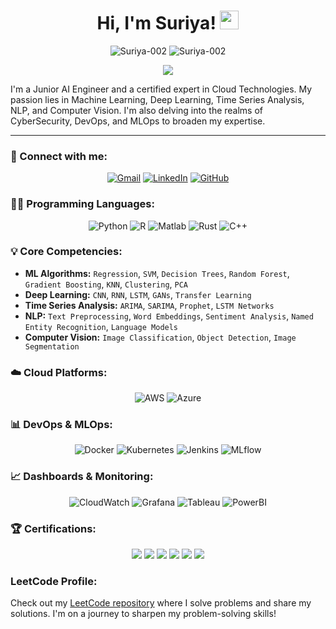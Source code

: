<h1 align="center">Hi, I'm Suriya! <a href="https://github.com/Suriya-002"><img src="https://media.giphy.com/media/hvRJCLFzcasrR4ia7z/giphy.gif" width="30"></a></h1>

<p align="center">
  <img src="https://komarev.com/ghpvc/?username=Suriya-002&label=Profile%20views&color=0e75b6&style=flat" alt="Suriya-002" />
  <img src="https://img.shields.io/github/followers/Suriya-002?label=Followers" alt="Suriya-002" />
</p>

<p align="center">
  <img src="https://readme-typing-svg.herokuapp.com?lines=Junior+AI+Engineer;Certified+Cloud+Expert;ML+%26+AI+Enthusiast;Exploring+New+Tech+Frontiers&center=true&width=500&height=50">
</p>

I'm a Junior AI Engineer and a certified expert in Cloud Technologies. My passion lies in Machine Learning, Deep Learning, Time Series Analysis, NLP, and Computer Vision. I'm also delving into the realms of CyberSecurity, DevOps, and MLOps to broaden my expertise.

---

### 🤝 Connect with me:

<p align="center">
  <a href="mailto:suriyarajavel02@gmail.com"><img src="https://img.shields.io/badge/Gmail-EA4335?style=for-the-badge&logo=gmail&logoColor=white" alt="Gmail"/></a>
  <a href="https://www.linkedin.com/in/suriya-narayanan-r-9b34b8212/"><img src="https://img.shields.io/badge/LinkedIn-0077B5?style=for-the-badge&logo=linkedin&logoColor=white" alt="LinkedIn"/></a>
  <a href="https://github.com/Suriya-002"><img src="https://img.shields.io/badge/GitHub-100000?style=for-the-badge&logo=github&logoColor=white" alt="GitHub"/></a>
</p>

### 👨‍💻 Programming Languages:

<p align="center">
  <img alt="Python" src="https://img.shields.io/badge/Python-3776AB?style=for-the-badge&logo=python&logoColor=white">
  <img alt="R" src="https://img.shields.io/badge/R-276DC3?style=for-the-badge&logo=r&logoColor=white">
  <img alt="Matlab" src="https://img.shields.io/badge/Matlab-0076A8?style=for-the-badge&logo=matlab&logoColor=white">
  <img alt="Rust" src="https://img.shields.io/badge/Rust-000000?style=for-the-badge&logo=rust&logoColor=white">
  <img alt="C++" src="https://img.shields.io/badge/C++-00599C?style=for-the-badge&logo=cplusplus&logoColor=white">
</p>

### 💡 Core Competencies:

- **ML Algorithms:** `Regression`, `SVM`, `Decision Trees`, `Random Forest`, `Gradient Boosting`, `KNN`, `Clustering`, `PCA`
- **Deep Learning:** `CNN`, `RNN`, `LSTM`, `GANs`, `Transfer Learning`
- **Time Series Analysis:** `ARIMA`, `SARIMA`, `Prophet`, `LSTM Networks`
- **NLP:** `Text Preprocessing`, `Word Embeddings`, `Sentiment Analysis`, `Named Entity Recognition`, `Language Models`
- **Computer Vision:** `Image Classification`, `Object Detection`, `Image Segmentation`

### ☁️ Cloud Platforms:

<p align="center">
  <img alt="AWS" src="https://img.shields.io/badge/AWS-FF9900?style=for-the-badge&logo=amazon-aws&logoColor=white">
  <img alt="Azure" src="https://img.shields.io/badge/Azure-0089D6?style=for-the-badge&logo=microsoft-azure&logoColor=white">
</p>

### 📊 DevOps & MLOps:

<p align="center">
  <img alt="Docker" src="https://img.shields.io/badge/Docker-2496ED?style=for-the-badge&logo=docker&logoColor=white">
  <img alt="Kubernetes" src="https://img.shields.io/badge/Kubernetes-326CE5?style=for-the-badge&logo=kubernetes&logoColor=white">
  <img alt="Jenkins" src="https://img.shields.io/badge/Jenkins-D24939?style=for-the-badge&logo=jenkins&logoColor=white">
  <img alt="MLflow" src="https://img.shields.io/badge/MLflow-017CEE?style=for-the-badge&logo=mlflow&logoColor=white">
</p>

### 📈 Dashboards & Monitoring:

<p align="center">
  <img alt="CloudWatch" src="https://img.shields.io/badge/CloudWatch-FF4F8B?style=for-the-badge&logo=amazon-aws&logoColor=white">
  <img alt="Grafana" src="https://img.shields.io/badge/Grafana-F46800?style=for-the-badge&logo=grafana&logoColor=white">
  <img alt="Tableau" src="https://img.shields.io/badge/Tableau-E97627?style=for-the-badge&logo=tableau&logoColor=white">
  <img alt="PowerBI" src="https://img.shields.io/badge/Power%20BI-F2C811?style=for-the-badge&logo=powerbi&logoColor=black">
</p>

### 🏆 Certifications:

<p align="center">
  <!-- Replace 'linkToCertification' with actual links to your certifications -->
  <a href="linkToCertification"><img src="https://img.shields.io/badge/AWS_Cloud_Practitioner-232F3E?style=for-the-badge&logo=amazon-aws&logoColor=white"></a>
  <a href="linkToCertification"><img src="https://img.shields.io/badge/AWS_Solutions_Architect-232F3E?style=for-the-badge&logo=amazon-aws&logoColor=white"></a>
  <a href="linkToCertification"><img src="https://img.shields.io/badge/AWS_ML_Specialty-232F3E?style=for-the-badge&logo=amazon-aws&logoColor=white"></a>
  <a href="linkToCertification"><img src="https://img.shields.io/badge/Azure_Fundamentals-0089D6?style=for-the-badge&logo=microsoft-azure&logoColor=white"></a>
  <a href="linkToCertification"><img src="https://img.shields.io/badge/Azure_AI_Fundamentals-0089D6?style=for-the-badge&logo=microsoft-azure&logoColor=white"></a>
  <a href="linkToCertification"><img src="https://img.shields.io/badge/Google_TensorFlow_Developer-FF6F00?style=for-the-badge&logo=tensorflow&logoColor=white"></a>
</p>

### LeetCode Profile:

Check out my [LeetCode repository](https://github.com/Suriya-002/LeetCode) where I solve problems and share my solutions. I'm on a journey to sharpen my problem-solving skills!

